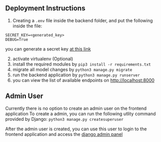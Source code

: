 ## Deployment Instructions
1. Creating a `.env` file inside the backend folder, and put the following inside the file:
```
SECRET_KEY=<generated_key>
DEBUG=True
```
you can generate a secret key [at this link](https://djecrety.ir/)

2. activate virtualenv (Optional)
3. install the required modules by `pip3 install -r requirements.txt`
4. migrate all model changes by  `python3 manage.py migrate`
5. run the backend application by `python3 manage.py runserver`
6. you can view the list of available endpoints on [http://localhost:8000](http://localhost:8000)

## Admin User
Currently there is no option to create an admin user on the frontend application
To create a admin, you can run the following utlity command provided by Django:
`python3 manage.py createsuperuser`

After the admin user is created, you can use this user to login to the frontend application and access the [django admin panel](http://localhost:8000/admin)